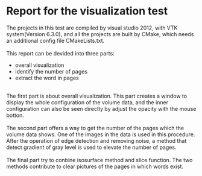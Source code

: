 Report for the visualization test
=================================
The projects in this test are compiled by visual studio 2012, with VTK system(Version 6.3.0), and all the projects are built by CMake, which needs an additional config file CMakeLists.txt. <br><br>
This report can be devided into three parts:
* overall visualization
* identify the number of pages
* extract the word in pages<br><br>


The first part is about overall visualization. This part creates a window to display the whole configuration of the volume data, and the inner configuration can also be seen directly by adjust the opacity with the mouse botton.<br><br>
The second part offers a way to get the number of the pages which the volume data shows. One of the images in the data is used in this procedure. After the operation of edge detection and removing noise, a method that detect gradient of gray level is used to elevate the number of pages.<br><br>
The final part try to conbine isosurface method and slice function. The two methods contribute to clear pictures of the pages in which words exist.
